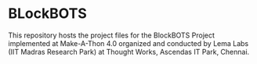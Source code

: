 # BLockBOTS
This repository hosts the project files for the BlockBOTS Project implemented at Make-A-Thon 4.0 organized and conducted by Lema Labs (IIT Madras Research Park) at Thought Works, Ascendas IT Park, Chennai.
